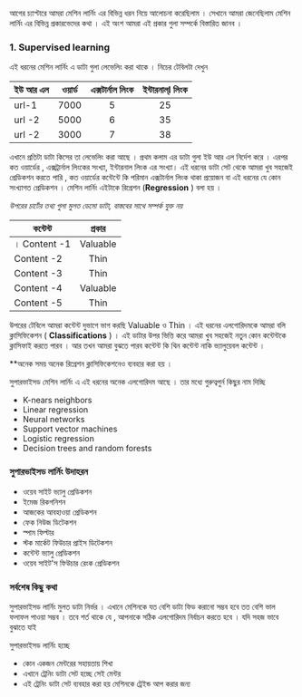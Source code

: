 আগের চ্যাপ্টারে আমরা মেশিন লার্নিং এর বিভিন্ন ধরন নিয়ে আলোচনা করেছিলাম । সেখানে আমরা জেনেছিলাম মেশিন লার্নিং এর বিভিন্ন প্রকারভেদের কথা । এই অংশ আমরা এই প্রকার গুলা সম্পর্কে বিস্তারিত জানব ।

### 1. Supervised learning

এই ধরনের মেশিন লার্নিং এ ডাটা গুলা লেভেলিং করা থাকে । নিচের টেবিলটা দেখুন 

| ইউ আর এল | ওয়ার্ড | এক্সটার্নাল লিংক | ইন্টারনাল্l লিংক |
|-----------|:------------:|:-------------:|:-------:|
| url-1 | 7000| 5|25|
|url -2 | 5000 | 6 | 35|
|url -2 | 3000 | 7 | 38|

এখানে প্রতিটা ডাটা কিসের তা লেভেলিং করা আছে । প্রথম কলাম এর ডাটা গুলা ইউ আর এল নির্দেশ করে । এরপর কত ওয়ার্ডের , এক্সট্রার্নাল লিংকের সংখ্যা, ইন্টারনাল লিংক এর সংখ্যা। এই ধরনের ডাটা সেট থেকে আমরা খুব সহজেই প্রেডিকশন করতে পারি , কত ওয়ার্ডের কন্টেন্টে কি পরিমান এক্সটার্নাল লিংক থাকা প্রয়োজন বা এই ধরনের যে কোন সংখ্যাগত প্রেডিকশন । মেশিন লার্নিং এইটাকে রিগ্রেশন (**Regression** ) বলা হয় । 

*উপরের চার্টের তথ্য গুলা মুলত ডেমো ডাটা, বাস্তবের সাথে সম্পর্ক যুক্ত নয়* 

| কন্টেন্ট | প্রকার | 
|-----------|:------------:|
। Content -1 | Valuable|
|Content -2 | Thin |
|Content -3 | Thin |
|Content -4 | Valuable| |
|Content -5 | Thin |

উপরের টেবিলে আমরা কন্টেন্ট  দুভাগে ভাগ করছি  Valuable ও Thin । এই ধরনের এলগোরিদমকে আমরা বলি ক্লাসিফিকেশন ( **Classifications** ) । এই ডাটার উপর ভিত্তি করে আমরা খুব সহজেই নতুন কোন কন্টেন্টকে ক্লাসিফাই করতে পারব । আর তখন আমরা বুঝতে পারব কন্টেন্ট কি থিন কন্টেন্ট নাকি ভ্যালুয়েবল কন্টেন্ট । 

**অনেক সময় অনেক রিগ্রেশন ক্লাসিফিকেশনেও ব্যবহার করা হয় । 

সুপারভাইসড মেশিন লার্নিং এ এই ধরনের অনেক এলগোরিদম আছে  । তার মধ্যে গুরুত্বপুর্ন কিছুর নাম দিচ্ছি 

- K-nears neighbors
- Linear regression
- Neural networks
- Support vector machines
- Logistic regression
- Decision trees and random forests


### সুপারভাইসড লার্নিং উদাহরন 

- ওয়েব সাইট ভ্যালু প্রেডিকশন 
- ইমেজ রিকগনিশন 
- আজকের আবহাওয়া প্রেডিকশন 
- ফেক নিউজ ডিটেকশন 
- স্পাম ফিল্টার
- স্টক মার্কেট ফিউচার প্রাইস ডিটেকশন 
- কন্টেন্ট ভ্যালু প্রেডিকশন 
- ওয়েব সাইট'স ফিউচার রেংক প্রেডিকশন 

### সর্বশেষ কিছু কথা 

সুপারভাইসড লার্নিং মুলত ডাটা নির্ভর । এখানে মেশিনকে যত বেশি ডাটা ফিড করানো সম্ভব হবে তত বেশি ভাল ফলাফল পাওয়া সম্ভব । তবে শর্ত থাকে যে , আপনাকে সঠিক এলগোরিদম নির্বাচন করতে হবে । যদি সহজ ভাবে বুঝাতে যাই

সুপারভাইসড লার্নিং হচ্ছে 
- কোন একজন মেন্টরের সহায়তায় শিখা 
- এখানে ট্রেনিং ডাটা সেট হচ্ছে সেই মেন্টর 
- এই ট্রেনিং ডাটা সেট ব্যবহার করা হয় মেশিনকে ট্রেইন্ড আপ করার জন্য 




